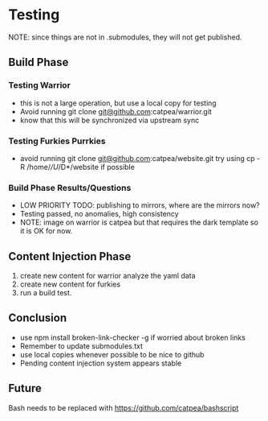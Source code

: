 # Testing

NOTE: since things are not in .submodules, they will not get published.

## Build Phase

### Testing Warrior

- this is not a large operation, but use a local copy for testing
- Avoid running git clone git@github.com:catpea/warrior.git
- know that this will be synchronized via upstream sync

### Testing Furkies Purrkies

- avoid running git clone git@github.com:catpea/website.git try using cp -R /home/*/U*/D*/website if possible

### Build Phase Results/Questions

- LOW PRIORITY TODO: publishing to mirrors, where are the mirrors now?
- Testing passed, no anomalies, high consistency
- NOTE: image on warrior is catpea but that requires the dark template so it is OK for now.

## Content Injection Phase

1. create new content for warrior analyze the yaml data
2. create new content for furkies
3. run a build test.

## Conclusion

- use npm install broken-link-checker -g if worried about broken links
- Remember to update submodules.txt
- use local copies whenever possible to be nice to github
- Pending content injection system appears stable

## Future
Bash needs to be replaced with https://github.com/catpea/bashscript

